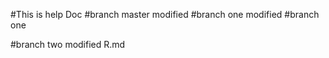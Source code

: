#This is help Doc
#branch master modified
#branch one modified
#branch one

#branch two modified R.md
